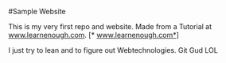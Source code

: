 #Sample Website

This is my very first repo and website. Made from a Tutorial at www.learnenough.com. [* www.learnenough.com*] 

I just try to lean and to figure out Webtechnologies. Git Gud LOL
